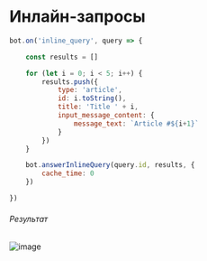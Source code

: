 # Инлайн-запросы

```javascript
bot.on('inline_query', query => {

    const results = []

    for (let i = 0; i < 5; i++) {
        results.push({
            type: 'article',
            id: i.toString(),
            title: 'Title ' + i,
            input_message_content: {
                message_text: `Article #${i+1}`
            }
        })
    }

    bot.answerInlineQuery(query.id, results, {
        cache_time: 0
    })

})
```
###### Результат
![image](https://user-images.githubusercontent.com/79378855/117424886-f04d0a00-af2a-11eb-83b9-91a0d98befec.png)
